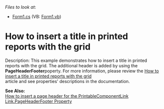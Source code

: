 <!-- default file list -->
*Files to look at*:

* [Form1.cs](./CS/Form1.cs) (VB: [Form1.vb](./VB/Form1.vb))
<!-- default file list end -->
# How to insert a title in printed reports with the grid


<p>Description: This example demonstrates how to insert a title in printed reports with the grid. The additional header is added by using the <strong>PageHeaderFooter</strong>poperty.  For more information, please review the <a href="https://www.devexpress.com/Support/Center/p/A791">How to insert a title in printed reports with the grid</a><br />
article and see properties' descriptions in the documentation.</p><p><strong>See Also:</strong><br />
<a href="https://www.devexpress.com/Support/Center/p/A2648">How to insert a page header for the PrintableComponentLink</a><br />
<a href="http://documentation.devexpress.com/#WindowsForms/DevExpressXtraPrintingLink_PageHeaderFootertopic">Link.PageHeaderFooter Property </a></p>

<br/>


